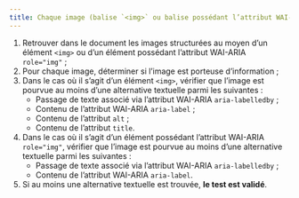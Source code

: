 ```yaml
---
title: Chaque image (balise `<img>` ou balise possédant l’attribut WAI-ARIA `role="img"`) [porteuse d’information](#porteuse-d-information) a-t-elle une [alternative textuelle](#alternative-textuelle) ?
---
```


1. Retrouver dans le document les images structurées au moyen d’un élément `<img>` ou d’un élément possédant l’attribut WAI-ARIA `role="img"` ;
2. Pour chaque image, déterminer si l’image est porteuse d’information ;
3. Dans le cas où il s’agit d’un élément `<img>`, vérifier que l’image est pourvue au moins d’une alternative textuelle parmi les suivantes :
   - Passage de texte associé via l’attribut WAI-ARIA `aria-labelledby` ;
   - Contenu de l’attribut WAI-ARIA `aria-label` ;
   - Contenu de l’attribut `alt` ;
   - Contenu de l’attribut `title`.
4. Dans le cas où il s’agit d’un élément possédant l’attribut WAI-ARIA `role="img"`, vérifier que l’image est pourvue au moins d’une alternative textuelle parmi les suivantes :
   - Passage de texte associé via l’attribut WAI-ARIA `aria-labelledby` ;
   - Contenu de l’attribut WAI-ARIA `aria-label`.
5. Si au moins une alternative textuelle est trouvée, **le test est validé**.
